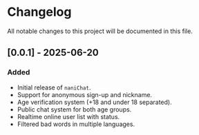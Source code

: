 # Changelog

All notable changes to this project will be documented in this file.

## [0.0.1] - 2025-06-20
### Added
- Initial release of `naniChat`.
- Support for anonymous sign-up and nickname.
- Age verification system (+18 and under 18 separated).
- Public chat system for both age groups.
- Realtime online user list with status.
- Filtered bad words in multiple languages.
